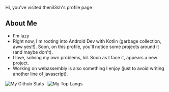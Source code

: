 Hi, you've visited thenil3sh's profile page

## About Me
- I'm lazy
- Right now, I'm rooting into Android Dev with Kotlin (garbage collection, aww yes!!). Soon, on this profile, you'll notice some projects around it (and maybe don't).
- I love, solving my own problems, lol. Soon as I face it, appears a new project.
- Working on webassembly is also something I enjoy (just to avoid writing another line of javascript).


<picture>
  <source
    srcset="https://github-readme-stats-one-rho-93.vercel.app/api?username=thenil3sh&bg_color=00000000&border_color=3d454cff&text_color=ffffff&border_radius=6.5&custom_title=.%20.%20.%20um&&text_bold=false&show_icons=true"
    media="(prefers-color-scheme: dark)"/>
  <source 
    srcset="https://github-readme-stats-one-rho-93.vercel.app/api?username=thenil3sh&bg_color=00000000&border_color=d0d9e1&border_radius=6.5&custom_title=.%20.%20.%20um&&text_bold=false&show_icons=true&icon_color=0869db"
    media="(perfers-color-scheme: light)"/>
  <img alt="My Github Stats" src="https://github-readme-stats-one-rho-93.vercel.app/api?username=thenil3sh&bg_color=00000000&border_color=3d454cff&text_color=ffffff&border_radius=6.5&custom_title=.%20.%20.%20um&&text_bold=false&show_icons=true">
</picture>
&nbsp;
<picture>
  <source
    srcset="https://github-readme-stats-one-rho-93.vercel.app/api/top-langs?username=thenil3sh&bg_color=00000000&border_radius=6.5&text_bold=false&border_color=3d454c&size_weight=0&count_weight=1&exclude_repo=dotfiles&layout=donut&text_color=ffffff&custom_title=(⁠人⁠ ⁠•͈⁠ᴗ⁠•͈⁠)"
    media="(prefers-color-scheme: dark)"/>
  <source
    srcset="https://github-readme-stats-one-rho-93.vercel.app/api/top-langs?username=thenil3sh&bg_color=00000000&border_radius=6.5&text_bold=false&border_color=d0d9e1&size_weight=0&count_weight=1&exclude_repo=dotfiles&layout=donut&custom_title=Language%20share"
    media="(prefers-color-scheme: light)"/>
  <img alt="My Top Langs" src="https://github-readme-stats-one-rho-93.vercel.app/api/top-langs?username=thenil3sh&hide_title=true&bg_color=00000000&border_radius=6.5&text_bold=false&border_color=3d454cff">
  
</picture>
